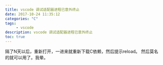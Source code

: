 ```yaml
---
title: vscode 调试适配器进程已意外终止
date: 2017-10-24 11:35:12 
categories: "C" 
tags: 
     - vscode
description: vscode 调试适配器进程已意外终止
toc: true
---
```


隔了N天以后，重新打开，一进来就重新下载C依赖，然后提示reload。
然后莫名的就可以用了。我晕。
